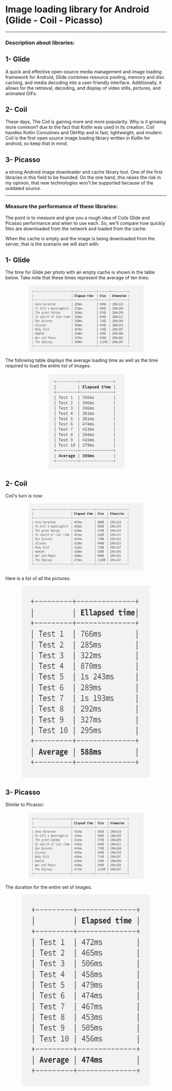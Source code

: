 # Image loading library for Android (Glide - Coil - Picasso)

***
### Description about libraries:

## 1- Glide
A quick and effective open-source media management and image loading framework for Android, Glide combines resource pooling, memory and disc caching, and media decoding into a user-friendly interface. Additionally, it allows for the retrieval, decoding, and display of video stills, pictures, and animated GIFs.

## 2- Coil
These days, The Coil is gaining more and more popularity. Why is it growing more common? due to the fact that Kotlin was used in its creation. Coil handles Kotlin Coroutines and OkHttp and is fast, lightweight, and modern. Coil is the first open source image loading library written in Kotlin for android, so keep that in mind.

## 3- Picasso
a strong Android image downloader and cache library tool. One of the first libraries in this field to be founded. On the one hand, this raises the risk in my opinion, that new technologies won't be supported because of the outdated source.
***

### Measure the performance of these libraries:

The point is to measure and give you a rough idea of Coils Glide and Picasso performance and when to use each. So, we'll compare how quickly files are downloaded from the network and loaded from the cache.


When the cache is empty and the image is being downloaded from the server, that is the scenario we will start with:

## 1- Glide

The time for Glide per photo with an empty cache is shown in the table below. Take note that these times represent the average of ten tries:
<p href="url"  align="center" ><img src="https://github.com/AhmedSamirScience/image_loading_android_libraries_glide_coil_picasso/blob/master/g1.png" height="210" width="360" ></p>

The following table displays the average loading time as well as the time required to load the entire list of images:
<p href="url"  align="center" ><img src="https://github.com/AhmedSamirScience/image_loading_android_libraries_glide_coil_picasso/blob/master/g2.png" height="300" width="240" ></p>

## 2- Coil

Coil's turn is now:
<p href="url"  align="center" ><img src="https://github.com/AhmedSamirScience/image_loading_android_libraries_glide_coil_picasso/blob/master/c1.png" height="210" width="360" ></p>

Here is a list of all the pictures:
<p href="url"  align="center" ><img src="https://github.com/AhmedSamirScience/image_loading_android_libraries_glide_coil_picasso/blob/master/c2.png" height="600" width="400" ></p>

## 3- Picasso

Similar to Picasso:
<p href="url"  align="center" ><img src="https://github.com/AhmedSamirScience/image_loading_android_libraries_glide_coil_picasso/blob/master/p1.png" height="210" width="360" ></p>

The duration for the entire set of images:
<p href="url"  align="center" ><img src="https://github.com/AhmedSamirScience/image_loading_android_libraries_glide_coil_picasso/blob/master/p2.png" height="600" width="400" ></p>



